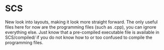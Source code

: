# SCS
New look into layouts,
making it look more straight forward.
The only useful files here for now are the programming files (such as .cpp), you can ignore everything else.
Just know that a pre-compiled executable file is available in SCS/compiled/ if you do not know how to or too confused to compile the programming files.
